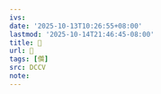 ```yaml
---
ivs:
date: '2025-10-13T10:26:55+08:00'
lastmod: '2025-10-14T21:46:45-08:00'
title: 􂧢
url: 􂧢
tags: [儹]
src: DCCV
note:
---
```

